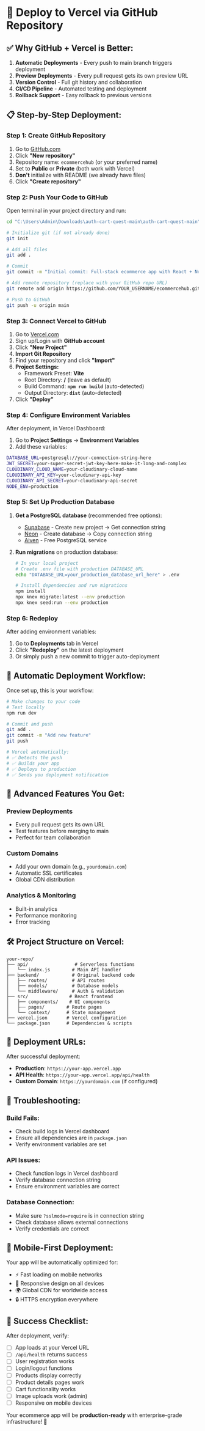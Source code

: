 # 🚀 Deploy to Vercel via GitHub Repository

## ✅ **Why GitHub + Vercel is Better:**

1. **Automatic Deployments** - Every push to main branch triggers deployment
2. **Preview Deployments** - Every pull request gets its own preview URL
3. **Version Control** - Full git history and collaboration
4. **CI/CD Pipeline** - Automated testing and deployment
5. **Rollback Support** - Easy rollback to previous versions

## 📋 **Step-by-Step Deployment:**

### **Step 1: Create GitHub Repository**

1. Go to [GitHub.com](https://github.com)
2. Click **"New repository"**
3. Repository name: `ecommercehub` (or your preferred name)
4. Set to **Public** or **Private** (both work with Vercel)
5. **Don't** initialize with README (we already have files)
6. Click **"Create repository"**

### **Step 2: Push Your Code to GitHub**

Open terminal in your project directory and run:

```bash
cd "C:\Users\Admin\Downloads\auth-cart-quest-main\auth-cart-quest-main"

# Initialize git (if not already done)
git init

# Add all files
git add .

# Commit
git commit -m "Initial commit: Full-stack ecommerce app with React + Node.js"

# Add remote repository (replace with your GitHub repo URL)
git remote add origin https://github.com/YOUR_USERNAME/ecommercehub.git

# Push to GitHub
git push -u origin main
```

### **Step 3: Connect Vercel to GitHub**

1. Go to [Vercel.com](https://vercel.com)
2. Sign up/Login with **GitHub account**
3. Click **"New Project"**
4. **Import Git Repository**
5. Find your repository and click **"Import"**
6. **Project Settings:**
   - Framework Preset: **Vite**
   - Root Directory: **/** (leave as default)
   - Build Command: **`npm run build`** (auto-detected)
   - Output Directory: **`dist`** (auto-detected)
7. Click **"Deploy"**

### **Step 4: Configure Environment Variables**

After deployment, in Vercel Dashboard:

1. Go to **Project Settings** → **Environment Variables**
2. Add these variables:

```bash
DATABASE_URL=postgresql://your-connection-string-here
JWT_SECRET=your-super-secret-jwt-key-here-make-it-long-and-complex
CLOUDINARY_CLOUD_NAME=your-cloudinary-cloud-name
CLOUDINARY_API_KEY=your-cloudinary-api-key
CLOUDINARY_API_SECRET=your-cloudinary-api-secret
NODE_ENV=production
```

### **Step 5: Set Up Production Database**

1. **Get a PostgreSQL database** (recommended free options):
   - [Supabase](https://supabase.com) - Create new project → Get connection string
   - [Neon](https://neon.tech) - Create database → Copy connection string
   - [Aiven](https://aiven.io) - Free PostgreSQL service

2. **Run migrations** on production database:
   ```bash
   # In your local project
   # Create .env file with production DATABASE_URL
   echo "DATABASE_URL=your_production_database_url_here" > .env
   
   # Install dependencies and run migrations
   npm install
   npx knex migrate:latest --env production
   npx knex seed:run --env production
   ```

### **Step 6: Redeploy**

After adding environment variables:
1. Go to **Deployments** tab in Vercel
2. Click **"Redeploy"** on the latest deployment
3. Or simply push a new commit to trigger auto-deployment

## 🔄 **Automatic Deployment Workflow:**

Once set up, this is your workflow:

```bash
# Make changes to your code
# Test locally
npm run dev

# Commit and push
git add .
git commit -m "Add new feature"
git push

# Vercel automatically:
# ✅ Detects the push
# ✅ Builds your app
# ✅ Deploys to production
# ✅ Sends you deployment notification
```

## 🌟 **Advanced Features You Get:**

### **Preview Deployments**
- Every pull request gets its own URL
- Test features before merging to main
- Perfect for team collaboration

### **Custom Domains**
- Add your own domain (e.g., `yourdomain.com`)
- Automatic SSL certificates
- Global CDN distribution

### **Analytics & Monitoring**
- Built-in analytics
- Performance monitoring
- Error tracking

## 🛠️ **Project Structure on Vercel:**

```
your-repo/
├── api/                 # Serverless functions
│   └── index.js        # Main API handler
├── backend/            # Original backend code
│   ├── routes/         # API routes
│   ├── models/         # Database models
│   └── middleware/     # Auth & validation
├── src/               # React frontend
│   ├── components/    # UI components
│   ├── pages/        # Route pages
│   └── context/      # State management
├── vercel.json       # Vercel configuration
└── package.json      # Dependencies & scripts
```

## 🚀 **Deployment URLs:**

After successful deployment:
- **Production**: `https://your-app.vercel.app`
- **API Health**: `https://your-app.vercel.app/api/health`
- **Custom Domain**: `https://yourdomain.com` (if configured)

## 🔧 **Troubleshooting:**

### **Build Fails:**
- Check build logs in Vercel dashboard
- Ensure all dependencies are in `package.json`
- Verify environment variables are set

### **API Issues:**
- Check function logs in Vercel dashboard
- Verify database connection string
- Ensure environment variables are correct

### **Database Connection:**
- Make sure `?sslmode=require` is in connection string
- Check database allows external connections
- Verify credentials are correct

## 📱 **Mobile-First Deployment:**

Your app will be automatically optimized for:
- ⚡ Fast loading on mobile networks
- 📱 Responsive design on all devices  
- 🌍 Global CDN for worldwide access
- 🔒 HTTPS encryption everywhere

## 🎉 **Success Checklist:**

After deployment, verify:
- [ ] App loads at your Vercel URL
- [ ] `/api/health` returns success
- [ ] User registration works
- [ ] Login/logout functions
- [ ] Products display correctly
- [ ] Product details pages work
- [ ] Cart functionality works
- [ ] Image uploads work (admin)
- [ ] Responsive on mobile devices

Your ecommerce app will be **production-ready** with enterprise-grade infrastructure! 🚀
